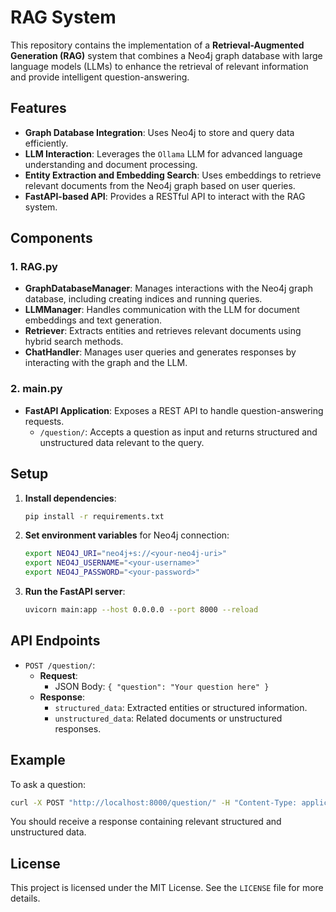 
# RAG System

This repository contains the implementation of a **Retrieval-Augmented Generation (RAG)** system that combines a Neo4j graph database with large language models (LLMs) to enhance the retrieval of relevant information and provide intelligent question-answering.

## Features

- **Graph Database Integration**: Uses Neo4j to store and query data efficiently.
- **LLM Interaction**: Leverages the `Ollama` LLM for advanced language understanding and document processing.
- **Entity Extraction and Embedding Search**: Uses embeddings to retrieve relevant documents from the Neo4j graph based on user queries.
- **FastAPI-based API**: Provides a RESTful API to interact with the RAG system.

## Components

### 1. RAG.py
- **GraphDatabaseManager**: Manages interactions with the Neo4j graph database, including creating indices and running queries.
- **LLMManager**: Handles communication with the LLM for document embeddings and text generation.
- **Retriever**: Extracts entities and retrieves relevant documents using hybrid search methods.
- **ChatHandler**: Manages user queries and generates responses by interacting with the graph and the LLM.

### 2. main.py
- **FastAPI Application**: Exposes a REST API to handle question-answering requests.
  - `/question/`: Accepts a question as input and returns structured and unstructured data relevant to the query.
  
## Setup

1. **Install dependencies**:
   ```bash
   pip install -r requirements.txt
   ```

2. **Set environment variables** for Neo4j connection:
   ```bash
   export NEO4J_URI="neo4j+s://<your-neo4j-uri>"
   export NEO4J_USERNAME="<your-username>"
   export NEO4J_PASSWORD="<your-password>"
   ```

3. **Run the FastAPI server**:
   ```bash
   uvicorn main:app --host 0.0.0.0 --port 8000 --reload
   ```

## API Endpoints

- `POST /question/`: 
  - **Request**:
    - JSON Body: `{ "question": "Your question here" }`
  - **Response**:
    - `structured_data`: Extracted entities or structured information.
    - `unstructured_data`: Related documents or unstructured responses.

## Example

To ask a question:

```bash
curl -X POST "http://localhost:8000/question/" -H "Content-Type: application/json" -d '{"question": "What is the capital of France?"}'
```

You should receive a response containing relevant structured and unstructured data.

## License

This project is licensed under the MIT License. See the `LICENSE` file for more details.
